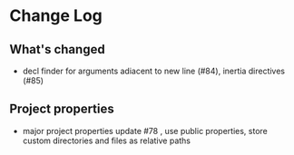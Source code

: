# Change Log

## What's changed

- decl finder for arguments adiacent to new line  (#84), inertia directives (#85)

## Project properties

 - major project properties update #78 , use public properties, store custom directories and files as relative paths
